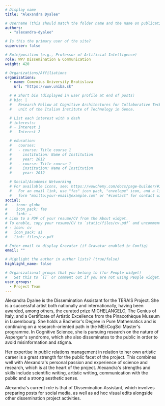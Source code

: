 ```yaml
---
# Display name
title: "Alexandra Dyalee"

# Username (this should match the folder name and the name on publications)
authors:
  - "alexandra-dyalee"

# Is this the primary user of the site?
superuser: false

# Role/position (e.g., Professor of Artificial Intelligence)
role: WP7 Dissemination & Communication
weight: 420

# Organizations/Affiliations
organizations:
  - name: Comenius University Bratislava
    url: "https://www.uniba.sk"

  # # Short bio (displayed in user profile at end of posts)
  # bio: |
  #   Research Fellow at Cognitive Architectures for Collaborative Technologies
  #   unit of the Italian Institute of Technology in Genoa.

  # List each interest with a dash
  # interests:
  # - Interest 1
  # - Interest 2

  # education:
  #   courses:
  #   - course: Title course 1
  #     institution: Name of Institution
  #     year: 2012
  #   - course: Title course 1
  #     institution: Name of Institution
  #     year: 2012

  # Social/Academic Networking
  # For available icons, see: https://wowchemy.com/docs/page-builder/#icons
  #   For an email link, use "fas" icon pack, "envelope" icon, and a link in the
  #   form "mailto:your-email@example.com" or "#contact" for contact widget.
social:
#  - icon: globe
#    icon_pack: fas
#    link: …
# Link to a PDF of your resume/CV from the About widget.
# To enable, copy your resume/CV to `static/files/cv.pdf` and uncomment the lines below.
# - icon: cv
#   icon_pack: ai
#   link: files/cv.pdf

# Enter email to display Gravatar (if Gravatar enabled in Config)
email: ""

# Highlight the author in author lists? (true/false)
highlight_name: false

# Organizational groups that you belong to (for People widget)
#   Set this to `[]` or comment out if you are not using People widget.
user_groups:
  - Project Team
---
```


Alexandra Dyalee is the Dissemination Assistant for the TERAIS Project. She is a successful artist both nationally and
internationally, having been awarded, among others, the curated prize MICHELANGELO, The Genius of Italy, and a
Certificate of Artistic Excellence from the Pinacothèque Museum in Luxembourg. She holds a Bachelor's Degree in Pure
Mathematics and is continuing on a research-oriented path in the MEi:CogSci Master's programme. In Cognitive Science,
she is pursuing research on the nature of Asperger's syndrome, which she also disseminates to the public in order to
avoid misinformation and stigma.

Her expertise in public relations management in relation to her own artistic career is a great strength for the public
facet of the project. This combines well with Alexandra's personal passion and experience of science and research, which
is at the heart of the project. Alexandra's strengths and skills include scientific writing, artistic writing,
communication with the public and a strong aesthetic sense.

Alexandra's current role is that of Dissemination Assistant, which involves preparing posts for social media, as well as
ad hoc visual edits alongside other dissemination project activities.

